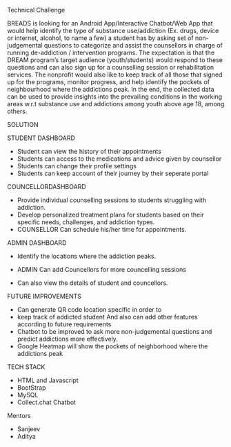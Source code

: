 Technical Challenge

BREADS is looking for an Android App/Interactive Chatbot/Web App that would help identify the type of substance use/addiction (Ex. drugs, device or internet, alcohol, to name a few) a student has by asking set of non-judgemental questions to categorize and assist the counsellors in charge of running de-addiction / intervention programs. The expectation is that the DREAM program’s target audience (youth/students) would respond to these questions and can also sign up for a counselling session or rehabilitation services. The nonprofit would also like to keep track of all those that signed up for the programs, monitor progress, and help identify the pockets of neighbourhood where the addictions peak. In the end, the collected data can be used to provide insights into the prevailing 
conditions in the working areas w.r.t substance use and addictions among youth above age 18, among others.

SOLUTION

STUDENT DASHBOARD
- Student can view the history of their appointments
- Students can access to the medications and advice given by counsellor
- Students can change their profile settings
- Students can keep account of their journey by their seperate portal

COUNCELLORDASHBOARD

- Provide individual counselling sessions to students struggling with addiction.
- Develop personalized treatment plans for students based on their specific needs, challenges, and addiction types.
- COUNSELLOR Can schedule his/her time for appointments.

ADMIN DASHBOARD

- Identify the locations where the addiction peaks.
- ADMIN Can add Councellors for more councelling sessions

- Can also view the details of student and councellors.

FUTURE IMPROVEMENTS
- Can generate QR code location specific in order to
- keep track of addicted student And also can add other features according to future requirements
- Chatbot to be improved to ask more non-judgemental questions and predict addictions more effectively.
- Google Heatmap will show the pockets of neighborhood where the addictions peak


TECH STACK

- HTML and Javascript
- BootStrap
- MySQL
- Collect.chat Chatbot

Mentors 

- Sanjeev
- Aditya

